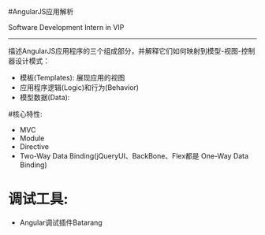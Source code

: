 #AngularJS应用解析

Software Development Intern in VIP
***

描述AngularJS应用程序的三个组成部分，并解释它们如何映射到模型-视图-控制器设计模式：

* 模板(Templates): 展现应用的视图
* 应用程序逻辑(Logic)和行为(Behavior)
* 模型数据(Data):

#核心特性:

- MVC
- Module
- Directive
- Two-Way Data Binding(jQueryUI、BackBone、Flex都是 One-Way Data Binding)

# 调试工具:

- Angular调试插件Batarang
